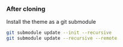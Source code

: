 ### After cloning

Install the theme as a git submodule

``` sh
git submodule update --init --recursive
git submodule update --recursive --remote
```
